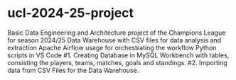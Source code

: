 # ucl-2024-25-project
Basic Data Engineering and Architecture project of the Champions League for season 2024/25
Data Warehouse with CSV files for data analysis and extraction
Apache Airflow usage for orchestrating the workflow 
Python scripts in VS Code
#1. Creating Database in MySQL Workbench with tables, consisting the players, teams, matches, goals and standings.
#2. Importing data from CSV Files for the Data Warehouse.
